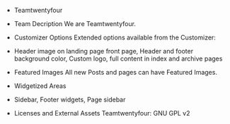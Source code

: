 * Teamtwentyfour

* Team Decription
We are Teamtwentyfour.

* Customizer Options
Extended options available from the Customizer:

* Header image on landing page front page, Header and footer background color, Custom logo, full content in index and archive pages

* Featured Images
All new Posts and pages can have Featured Images.

* Widgetized Areas
 * Sidebar, Footer widgets, Page sidebar

* Licenses and External Assets
Teamtwentyfour: GNU GPL v2

